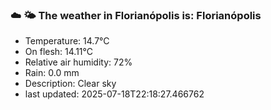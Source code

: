 ### ☁️ 🌤️  The weather in Florianópolis is: Florianópolis

- Temperature: 14.7°C
- On flesh: 14.11°C
- Relative air humidity: 72%
- Rain: 0.0 mm
- Description: Clear sky
- last updated: 2025-07-18T22:18:27.466762
